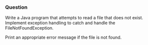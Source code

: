 <h3>Question</h3>

Write a Java program that attempts to read a file that does not exist. Implement exception handling to catch and handle the FileNotFoundException.

Print an appropriate error message if the file is not found.